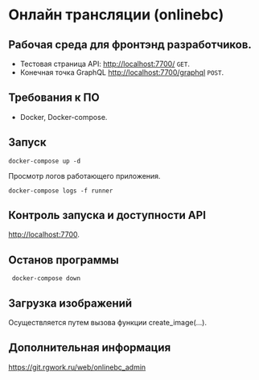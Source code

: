 Онлайн трансляции (onlinebc)
=============================

Рабочая среда для фронтэнд разработчиков. 
-----------------------------------------


- Тестовая страница API: <http://localhost:7700/> `GET`.
- Конечная точка GraphQL <http://localhost:7700/graphql> `POST`.




Требования к ПО
----------
- Docker, Docker-compose.



Запуск 
------

    docker-compose up -d


Просмотр логов работающего приложения.

    docker-compose logs -f runner 


Контроль запуска и доступности API 
------------------------

<http://localhost:7700>. 


Останов программы
-----------

     docker-compose down


Загрузка изображений
---------------------

Осуществляется путем вызова функции create_image(...). 


Дополнительная информация
--------------------------
<https://git.rgwork.ru/web/onlinebc_admin>




